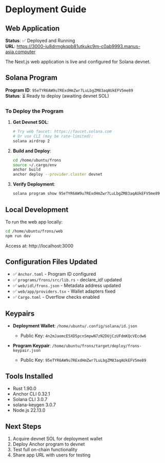 # Deployment Guide

## Web Application

**Status**: ✅ Deployed and Running  
**URL**: https://3000-iu8drmgkqpb81utkukc9m-c0ab9993.manus-asia.computer

The Next.js web application is live and configured for Solana devnet.

## Solana Program

**Program ID**: `95eTYR6AW9u7RExdHmZwr7LuLbgZM83aqAUkEFV5me89`  
**Status**: ⏳ Ready to deploy (awaiting devnet SOL)

### To Deploy the Program

1. **Get Devnet SOL**:
   ```bash
   # Try web faucet: https://faucet.solana.com
   # Or use CLI (may be rate-limited):
   solana airdrop 2
   ```

2. **Build and Deploy**:
   ```bash
   cd /home/ubuntu/frons
   source ~/.cargo/env
   anchor build
   anchor deploy --provider.cluster devnet
   ```

3. **Verify Deployment**:
   ```bash
   solana program show 95eTYR6AW9u7RExdHmZwr7LuLbgZM83aqAUkEFV5me89
   ```

## Local Development

To run the web app locally:

```bash
cd /home/ubuntu/frons/web
npm run dev
```

Access at: http://localhost:3000

## Configuration Files Updated

- ✅ `Anchor.toml` - Program ID configured
- ✅ `programs/frons/src/lib.rs` - declare_id! updated
- ✅ `web/idl/frons.json` - Metadata address updated
- ✅ `web/app/providers.tsx` - Wallet adapters fixed
- ✅ `Cargo.toml` - Overflow checks enabled

## Keypairs

- **Deployment Wallet**: `/home/ubuntu/.config/solana/id.json`
  - Public Key: `4n2mJaomcE5XD5pcnSmpwN7zN2DUjCzUFdmKQcVEcdw6`
  
- **Program Keypair**: `/home/ubuntu/frons/target/deploy/frons-keypair.json`
  - Public Key: `95eTYR6AW9u7RExdHmZwr7LuLbgZM83aqAUkEFV5me89`

## Tools Installed

- Rust 1.90.0
- Anchor CLI 0.32.1
- Solana CLI 3.0.7
- solana-keygen 3.0.7
- Node.js 22.13.0

## Next Steps

1. Acquire devnet SOL for deployment wallet
2. Deploy Anchor program to devnet
3. Test full on-chain functionality
4. Share app URL with users for testing

